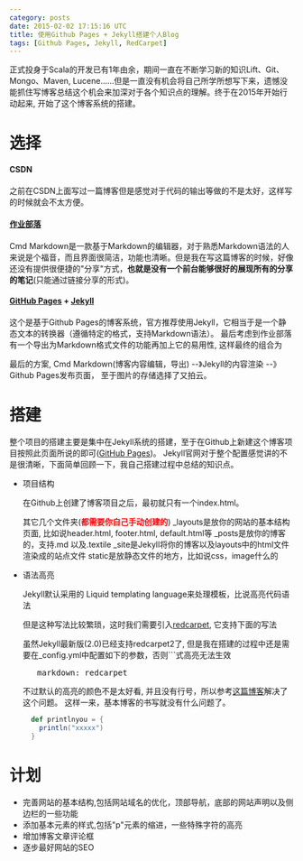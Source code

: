 ```yaml
---
category: posts
date: 2015-02-02 17:15:16 UTC
title: 使用Github Pages + Jekyll搭建个人Blog 
tags: [Github Pages, Jekyll, RedCarpet]
---
```


  正式投身于Scala的开发已有1年由余，期间一直在不断学习新的知识Lift、Git、Mongo、Maven, Lucene......但是一直没有机会将自己所学所想写下来，遗憾没能抓住写博客总结这个机会来加深对于各个知识点的理解。终于在2015年开始行动起来, 开始了这个博客系统的搭建。

# 选择
#### CSDN  
  之前在CSDN上面写过一篇博客但是感觉对于代码的输出等做的不是太好，这样写的时候就会不太方便。

#### [作业部落](https://www.zybuluo.com)
  Cmd Markdown是一款基于Markdown的编辑器，对于熟悉Markdown语法的人来说是个福音，而且界面很简洁，功能也清晰。但是我在写这篇博客的时候，好像还没有提供很便捷的"分享"方式，**也就是没有一个前台能够很好的展现所有的分享的笔记**(只能通过链接分享的形式)。

#### [GitHub Pages](https://pages.github.com/) + [Jekyll](http://jekyllrb.com/)
  这个是基于Github Pages的博客系统，官方推荐使用Jekyll，它相当于是一个静态文本的转换器（遵循特定的格式，支持Markdown语法）。
  最后考虑到作业部落有一个<span class="highlight">导出为Markdown格式文件</span>的功能再加上它的易用性, 这样最终的组合为
      
  最后的方案, Cmd Markdown(博客内容编辑，导出) --》Jekyll的内容渲染 --》 Github Pages发布页面， 至于图片的存储选择了又拍云。 
    
# 搭建
  整个项目的搭建主要是集中在Jekyll系统的搭建，至于在Github上新建这个博客项目按照此页面所说的即可([GitHub Pages](https://pages.github.com/))。
  Jekyll官网对于整个配置感觉讲的不是很清晰，下面简单回顾一下，我自己搭建过程中总结的知识点。
  
  * 项目结构  

    在Github上创建了博客项目之后，最初就只有一个index.html。

    
    
    其它几个文件夹(<b style="color:red">都需要你自己手动创建的</b>)
    _layouts是放你的网站的基本结构页面, 比如说header.html, footer.html, default.html等
    _posts是放你的博客的，支持.md 以及.textile
    _site是Jekyll将你的博客以及layouts中的html文件渲染成的站点文件
    static是放静态文件的地方，比如说css，image什么的

  * 语法高亮  

    Jekyll默认采用的 Liquid templating language来处理模板，比说高亮代码语法

    

    但是这种写法比较繁琐，这时我们需要引入[redcarpet](https://rubygems.org/gems/redcarpet), 它支持下面的写法

    

    虽然Jekyll最新版(2.0)已经支持redcarpet2了, 但是我在搭建的过程中还是需要在_config.yml中配置如下的参数，否则```式高亮无法生效
    <pre>
       markdown: redcarpet
    </pre>
    不过默认的高亮的颜色不是太好看, 并且没有行号，所以参考[这篇博客](http://blog.leonardfactory.com/2013/05/05/code-fenced-blocks-pygments-and-line-numbers-with-jekyll/)解决了这个问题。
    这样一来，基本博客的书写就没有什么问题了。

    ```scala
      def printlnyou = {
        println("xxxxx")
      }
    ```

# 计划
  + 完善网站的基本结构,包括网站域名的优化，顶部导航，底部的网站声明以及侧边栏的一些功能
  + 添加基本元素的样式,包括"p"元素的缩进，一些特殊字符的高亮
  + 增加博客文章评论框
  + 逐步最好网站的SEO
  
